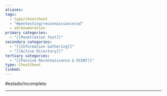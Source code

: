```yaml
---
aliases:
tags:
  - type/cheatsheet
  - "#pentesting/reconnaissance/ad"
  - ad/enumeration
primary categories:
  - "[[Penetration Test]]"
secondary categories:
  - "[[Information Gathering]]"
  - "[[Active Directory]]"
tertiary categories:
  - "[[Passive Reconnaissance & OSINT]]"
type: CheatSheet
linked:
---
```

#estado/incompleto

***
